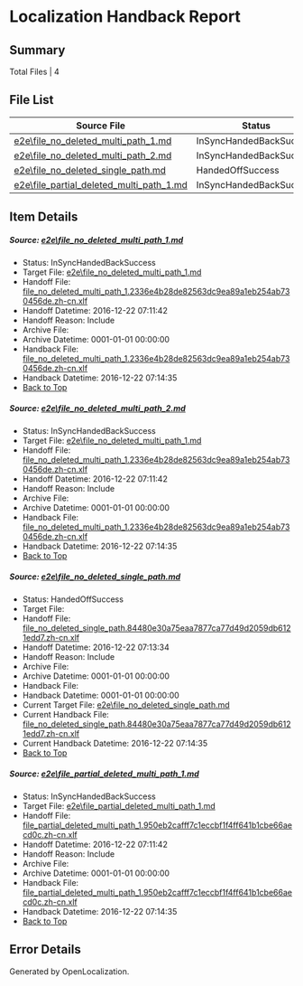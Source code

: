 # <a name='report-top'></a> Localization Handback Report

## Summary
 Total Files | 4

## File List
 Source File | Status | Details 
 ----------- | ------ | ------- 
 [e2e\file_no_deleted_multi_path_1.md](https://github.com/OpenLocalizationTestOrg/ol-test0/blob/b044deb05a53ecf7e9653fe6b18fae009aec59bd/e2e/file_no_deleted_multi_path_1.md) | InSyncHandedBackSuccess | [Details](#5e6f69c770204b1790ec5ceb1745adcaac1397881)
 [e2e\file_no_deleted_multi_path_2.md](https://github.com/OpenLocalizationTestOrg/ol-test0/blob/0c670c981611fee82a40c73e17778c1499b49d68/e2e/file_no_deleted_multi_path_2.md) | InSyncHandedBackSuccess | [Details](#5e6f69c770204b1790ec5ceb1745adcaac1397882)
 [e2e\file_no_deleted_single_path.md](https://github.com/OpenLocalizationTestOrg/ol-test0/blob/0c670c981611fee82a40c73e17778c1499b49d68/e2e/file_no_deleted_single_path.md) | HandedOffSuccess | [Details](#11727eee25efab5f196333aafce17654fa4ab6ec3)
 [e2e\file_partial_deleted_multi_path_1.md](https://github.com/OpenLocalizationTestOrg/ol-test0/blob/b044deb05a53ecf7e9653fe6b18fae009aec59bd/e2e/file_partial_deleted_multi_path_1.md) | InSyncHandedBackSuccess | [Details](#accf4f455c3d3a6b356969247123f335556fbe704)

## Item Details
##### <a name='5e6f69c770204b1790ec5ceb1745adcaac1397881'></a> Source: [e2e\file_no_deleted_multi_path_1.md](https://github.com/OpenLocalizationTestOrg/ol-test0/blob/b044deb05a53ecf7e9653fe6b18fae009aec59bd/e2e/file_no_deleted_multi_path_1.md)
* Status: InSyncHandedBackSuccess
* Target File: [e2e\file_no_deleted_multi_path_1.md](https://github.com/OpenLocalizationTestOrg/ol-test0-zhcn/blob/447945746e9aca8f65c2b3ab31097a45d618ace1/e2e/file_no_deleted_multi_path_1.md)
* Handoff File: [file_no_deleted_multi_path_1.2336e4b28de82563dc9ea89a1eb254ab730456de.zh-cn.xlf](https://github.com/OpenLocalizationTestOrg/ol-test0-handoff/blob/c739ae09ee58023bb667bbcc90e712ae6e843d01/ol-handoff/OpenLocalizationTestOrg/ol-test0-zhcn/shujia/mt/file_no_deleted_multi_path_1.2336e4b28de82563dc9ea89a1eb254ab730456de.zh-cn.xlf)
* Handoff Datetime: 2016-12-22 07:11:42
* Handoff Reason: Include
* Archive File: 
* Archive Datetime: 0001-01-01 00:00:00
* Handback File: [file_no_deleted_multi_path_1.2336e4b28de82563dc9ea89a1eb254ab730456de.zh-cn.xlf](https://github.com/OpenLocalizationTestOrg/ol-test0-handback/blob/dc1bc88258e2cc84ede15cc3a4ee86e8bed6c728/ol-handback/OpenLocalizationTestOrg/ol-test0-zhcn/shujia/mt/file_no_deleted_multi_path_1.2336e4b28de82563dc9ea89a1eb254ab730456de.zh-cn.xlf)
* Handback Datetime: 2016-12-22 07:14:35
* [Back to Top](#report-top)

##### <a name='5e6f69c770204b1790ec5ceb1745adcaac1397882'></a> Source: [e2e\file_no_deleted_multi_path_2.md](https://github.com/OpenLocalizationTestOrg/ol-test0/blob/0c670c981611fee82a40c73e17778c1499b49d68/e2e/file_no_deleted_multi_path_2.md)
* Status: InSyncHandedBackSuccess
* Target File: [e2e\file_no_deleted_multi_path_1.md](https://github.com/OpenLocalizationTestOrg/ol-test0-zhcn/blob/447945746e9aca8f65c2b3ab31097a45d618ace1/e2e/file_no_deleted_multi_path_1.md)
* Handoff File: [file_no_deleted_multi_path_1.2336e4b28de82563dc9ea89a1eb254ab730456de.zh-cn.xlf](https://github.com/OpenLocalizationTestOrg/ol-test0-handoff/blob/c739ae09ee58023bb667bbcc90e712ae6e843d01/ol-handoff/OpenLocalizationTestOrg/ol-test0-zhcn/shujia/mt/file_no_deleted_multi_path_1.2336e4b28de82563dc9ea89a1eb254ab730456de.zh-cn.xlf)
* Handoff Datetime: 2016-12-22 07:11:42
* Handoff Reason: Include
* Archive File: 
* Archive Datetime: 0001-01-01 00:00:00
* Handback File: [file_no_deleted_multi_path_1.2336e4b28de82563dc9ea89a1eb254ab730456de.zh-cn.xlf](https://github.com/OpenLocalizationTestOrg/ol-test0-handback/blob/dc1bc88258e2cc84ede15cc3a4ee86e8bed6c728/ol-handback/OpenLocalizationTestOrg/ol-test0-zhcn/shujia/mt/file_no_deleted_multi_path_1.2336e4b28de82563dc9ea89a1eb254ab730456de.zh-cn.xlf)
* Handback Datetime: 2016-12-22 07:14:35
* [Back to Top](#report-top)

##### <a name='11727eee25efab5f196333aafce17654fa4ab6ec3'></a> Source: [e2e\file_no_deleted_single_path.md](https://github.com/OpenLocalizationTestOrg/ol-test0/blob/0c670c981611fee82a40c73e17778c1499b49d68/e2e/file_no_deleted_single_path.md)
* Status: HandedOffSuccess
* Target File: 
* Handoff File: [file_no_deleted_single_path.84480e30a75eaa7877ca77d49d2059db6121edd7.zh-cn.xlf](https://github.com/OpenLocalizationTestOrg/ol-test0-handoff/blob/2911be77c9410c986e24a55d1332c2befb224422/ol-handoff/OpenLocalizationTestOrg/ol-test0-zhcn/shujia/mt/file_no_deleted_single_path.84480e30a75eaa7877ca77d49d2059db6121edd7.zh-cn.xlf)
* Handoff Datetime: 2016-12-22 07:13:34
* Handoff Reason: Include
* Archive File: 
* Archive Datetime: 0001-01-01 00:00:00
* Handback File: 
* Handback Datetime: 0001-01-01 00:00:00
* Current Target File: [e2e\file_no_deleted_single_path.md](https://github.com/OpenLocalizationTestOrg/ol-test0-zhcn/blob/447945746e9aca8f65c2b3ab31097a45d618ace1/e2e/file_no_deleted_single_path.md)
* Current Handback File: [file_no_deleted_single_path.84480e30a75eaa7877ca77d49d2059db6121edd7.zh-cn.xlf](https://github.com/OpenLocalizationTestOrg/ol-test0-handback/blob/dc1bc88258e2cc84ede15cc3a4ee86e8bed6c728/ol-handback/OpenLocalizationTestOrg/ol-test0-zhcn/shujia/mt/file_no_deleted_single_path.84480e30a75eaa7877ca77d49d2059db6121edd7.zh-cn.xlf)
* Current Handback Datetime: 2016-12-22 07:14:35
* [Back to Top](#report-top)

##### <a name='accf4f455c3d3a6b356969247123f335556fbe704'></a> Source: [e2e\file_partial_deleted_multi_path_1.md](https://github.com/OpenLocalizationTestOrg/ol-test0/blob/b044deb05a53ecf7e9653fe6b18fae009aec59bd/e2e/file_partial_deleted_multi_path_1.md)
* Status: InSyncHandedBackSuccess
* Target File: [e2e\file_partial_deleted_multi_path_1.md](https://github.com/OpenLocalizationTestOrg/ol-test0-zhcn/blob/447945746e9aca8f65c2b3ab31097a45d618ace1/e2e/file_partial_deleted_multi_path_1.md)
* Handoff File: [file_partial_deleted_multi_path_1.950eb2cafff7c1eccbf1f4ff641b1cbe66aecd0c.zh-cn.xlf](https://github.com/OpenLocalizationTestOrg/ol-test0-handoff/blob/c739ae09ee58023bb667bbcc90e712ae6e843d01/ol-handoff/OpenLocalizationTestOrg/ol-test0-zhcn/shujia/mt/file_partial_deleted_multi_path_1.950eb2cafff7c1eccbf1f4ff641b1cbe66aecd0c.zh-cn.xlf)
* Handoff Datetime: 2016-12-22 07:11:42
* Handoff Reason: Include
* Archive File: 
* Archive Datetime: 0001-01-01 00:00:00
* Handback File: [file_partial_deleted_multi_path_1.950eb2cafff7c1eccbf1f4ff641b1cbe66aecd0c.zh-cn.xlf](https://github.com/OpenLocalizationTestOrg/ol-test0-handback/blob/dc1bc88258e2cc84ede15cc3a4ee86e8bed6c728/ol-handback/OpenLocalizationTestOrg/ol-test0-zhcn/shujia/mt/file_partial_deleted_multi_path_1.950eb2cafff7c1eccbf1f4ff641b1cbe66aecd0c.zh-cn.xlf)
* Handback Datetime: 2016-12-22 07:14:35
* [Back to Top](#report-top)


## Error Details

Generated by OpenLocalization.
